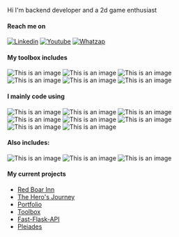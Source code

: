 Hi I'm backend developer and a 2d game enthusiast

#### Reach me on
[![Linkedin](https://img.shields.io/badge/LinkedIn-white?style=for-the-badge&logo=linkedin&logoColor=blue)](https://www.linkedin.com/in/fernando-de-alvarenga-medeiros-037306207/)
[![Youtube](https://img.shields.io/badge/Youtube-white?style=for-the-badge&logo=youtube&logoColor=red)](https://www.youtube.com/channel/UC4DtvxaUeEZHmqafh5mSOLg)
[![Whatzap](https://img.shields.io/badge/WhatsApp-white?style=for-the-badge&logo=whatsapp&logoColor=green)](https://wa.me/5521965858952?text=linkGithub)


#### My toolbox includes
![This is an image](https://img.shields.io/badge/Figma-white?style=for-the-badge&logo=figma&logoColor=purple)
![This is an image](https://img.shields.io/badge/Photoshop-white?style=for-the-badge&logo=adobe&logoColor=black)
![This is an image](https://img.shields.io/badge/VsCode-white?style=for-the-badge&logo=visualstudiocode&logoColor=blue)
![This is an image](https://img.shields.io/badge/Git-white?style=for-the-badge&logo=git&logoColor=red)
![This is an image](https://img.shields.io/badge/Postman-white?style=for-the-badge&logo=postman&logoColor=orange)
![This is an image](https://img.shields.io/badge/Linux-white?style=for-the-badge&logo=linux&logoColor=black)


#### I mainly code using
![This is an image](https://img.shields.io/badge/Python-white?style=for-the-badge&logo=python&logoColor=yellow)
![This is an image](https://img.shields.io/badge/Django-white?style=for-the-badge&logo=django&logoColor=black)
![This is an image](https://img.shields.io/badge/flask-white?style=for-the-badge&logo=flask&logoColor=black)
![This is an image](https://img.shields.io/badge/fastapi-white?style=for-the-badge&logo=fastapi&logoColor=blue)
![This is an image](https://img.shields.io/badge/Pytest-white?style=for-the-badge&logo=pytest&logoColor=orange)
![This is an image](https://img.shields.io/badge/PostgreSQL-white?style=for-the-badge&logo=postgresql&logoColor=blue)
![This is an image](https://img.shields.io/badge/MongoDB-white?style=for-the-badge&logo=mongodb&logoColor=green)
![This is an image](https://img.shields.io/badge/Tailwindcss-white?style=for-the-badge&logo=tailwindcss&logoColor=blue)


#### Also includes:
![This is an image](https://img.shields.io/badge/JAVASCRIPT-white?style=for-the-badge&logo=javascript&logoColor=yellow)
![This is an image](https://img.shields.io/badge/HTML5-white?style=for-the-badge&logo=html5&logoColor=orange)
![This is an image](https://img.shields.io/badge/CSS3-white?style=for-the-badge&logo=css3&logoColor=blue)


#### My current projects

- [Red Boar Inn](https://app-redboarinn.herokuapp.com/)
- [The Hero's Journey](https://github.com/Fernando-Medeiros/The-Hero-Journey)
- [Portfolio](https://portfoliofam.herokuapp.com/)
- [Toolbox](https://my--toolbox.herokuapp.com/)
- [Fast-Flask-API](https://github.com/Fernando-Medeiros/Fast-Flask-API)
- [Pleiades](https://github.com/Fernando-Medeiros/Pleiades)
